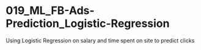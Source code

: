 # 019_ML_FB-Ads-Prediction_Logistic-Regression
Using Logistic Regression on salary and time spent on site to predict clicks

